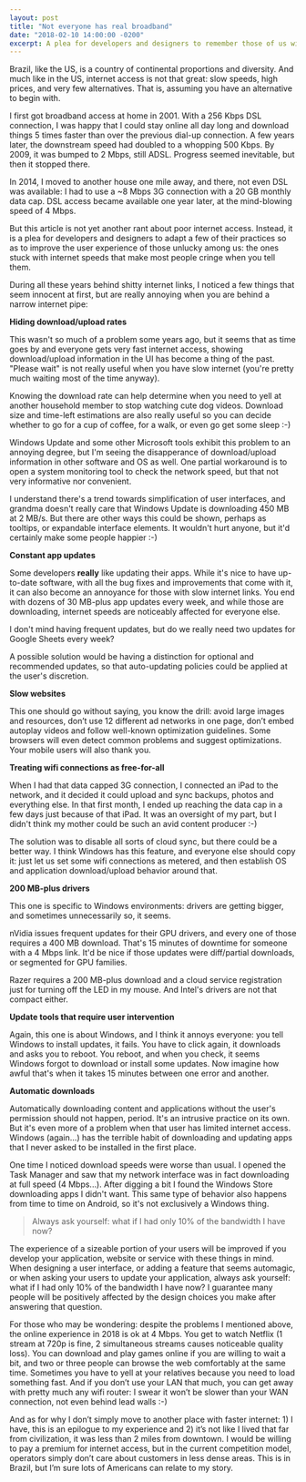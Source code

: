 ```yaml
---
layout: post
title: "Not everyone has real broadband"
date: "2018-02-10 14:00:00 -0200"
excerpt: A plea for developers and designers to remember those of us with cringeworthy internet speeds.
---
```


Brazil, like the US, is a country of continental proportions and diversity. And much like in the US, internet access is not that great: slow speeds, high prices, and very few alternatives. That is, assuming you have an alternative to begin with.

I first got broadband access at home in 2001. With a 256 Kbps DSL connection, I was happy that I could stay online all day long and download things 5 times faster than over the previous dial-up connection. A few years later, the downstream speed had doubled to a whopping 500 Kbps. By 2009, it was bumped to 2 Mbps, still ADSL. Progress seemed inevitable, but then it stopped there.

In 2014, I moved to another house one mile away, and there, not even DSL was available: I had to use a ~8 Mbps 3G connection with a 20 GB monthly data cap. DSL access became available one year later, at the mind-blowing speed of 4 Mbps.

But this article is not yet another rant about poor internet access. Instead, it is a plea for developers and designers to adapt a few of their practices so as to improve the user experience of those unlucky among us: the ones stuck with internet speeds that make most people cringe when you tell them.

During all these years behind shitty internet links, I noticed a few things that seem innocent at first, but are really annoying when you are behind a narrow internet pipe:

**Hiding download/upload rates**

This wasn't so much of a problem some years ago, but it seems that as time goes by and everyone gets very fast internet access, showing download/upload information in the UI has become a thing of the past. "Please wait" is not really useful when you have slow internet (you're pretty much waiting most of the time anyway).

Knowing the download rate can help determine when you need to yell at another household member to stop watching cute dog videos. Download size and time-left estimations are also really useful so you can decide whether to go for a cup of coffee, for a walk, or even go get some sleep :-)

Windows Update and some other Microsoft tools exhibit this problem to an annoying degree, but I'm seeing the disapperance of download/upload information in other software and OS as well. One partial workaround is to open a system monitoring tool to check the network speed, but that not very informative nor convenient.

I understand there's a trend towards simplification of user interfaces, and grandma doesn't really care that Windows Update is downloading 450 MB at 2 MB/s. But there are other ways this could be shown, perhaps as tooltips, or expandable interface elements. It wouldn't hurt anyone, but it'd certainly make some people happier :-)

**Constant app updates**

Some developers **really** like updating their apps. While it's nice to have up-to-date software, with all the bug fixes and improvements that come with it, it can also become an annoyance for those with slow internet links. You end with dozens of 30 MB-plus app updates every week, and while those are downloading, internet speeds are noticeably affected for everyone else.

I don't mind having frequent updates, but do we really need two updates for Google Sheets every week?

A possible solution would be having a distinction for optional and recommended updates, so that auto-updating policies could be applied at the user's discretion.

**Slow websites**

This one should go without saying, you know the drill: avoid large images and resources, don’t use 12 different ad networks in one page, don’t embed autoplay videos and follow well-known optimization guidelines. Some browsers will even detect common problems and suggest optimizations. Your mobile users will also thank you.

**Treating wifi connections as free-for-all**

When I had that data capped 3G connection, I connected an iPad to the network, and it decided it could upload and sync backups, photos and everything else. In that first month, I ended up reaching the data cap in a few days just because of that iPad. It was an oversight of my part, but I didn't think my mother could be such an avid content producer :-)

The solution was to disable all sorts of cloud sync, but there could be a better way. I think Windows has this feature, and everyone else should copy it: just let us set some wifi connections as metered, and then establish OS and application download/upload behavior around that.

**200 MB-plus drivers**

This one is specific to Windows environments: drivers are getting bigger, and sometimes unnecessarily so, it seems.

nVidia issues frequent updates for their GPU drivers, and every one of those requires a 400 MB download. That's 15 minutes of downtime for someone with a 4 Mbps link. It'd be nice if those updates were diff/partial downloads, or segmented for GPU families.

Razer requires a 200 MB-plus download and a cloud service registration just for turning off the LED in my mouse. And Intel's drivers are not that compact either.

**Update tools that require user intervention**

Again, this one is about Windows, and I think it annoys everyone: you tell Windows to install updates, it fails. You have to click again, it downloads and asks you to reboot. You reboot, and when you check, it seems Windows forgot to download or install some updates. Now imagine how awful that's when it takes 15 minutes between one error and another.

**Automatic downloads**

Automatically downloading content and applications without the user's permission should not happen, period. It's an intrusive practice on its own. But it's even more of a problem when that user has limited internet access. Windows (again...) has the terrible habit of downloading and updating apps that I never asked to be installed in the first place.

One time I noticed download speeds were worse than usual. I opened the Task Manager and saw that my network interface was in fact downloading at full speed (4 Mbps...). After digging a bit I found the Windows Store downloading apps I didn't want. This same type of behavior also happens from time to time on Android, so it's not exclusively a Windows thing.

> Always ask yourself: what if I had only 10% of the bandwidth I have now?

The experience of a sizeable portion of your users will be improved if you develop your application, website or service with these things in mind. When designing a user interface, or adding a feature that seems automagic, or when asking your users to update your application, always ask yourself: what if I had only 10% of the bandwidth I have now? I guarantee many people will be positively affected by the design choices you make after answering that question.

For those who may be wondering: despite the problems I mentioned above, the online experience in 2018 is ok at 4 Mbps. You get to watch Netflix (1 stream at 720p is fine, 2 simultaneous streams causes noticeable quality loss). You can download and play games online if you are willing to wait a bit, and two or three people can browse the web comfortably at the same time. Sometimes you have to yell at your relatives because you need to load something fast. And if you don’t use your LAN that much, you can get away with pretty much any wifi router: I swear it won’t be slower than your WAN connection, not even behind lead walls :-)

And as for why I don’t simply move to another place with faster internet: 1) I have, this is an epilogue to my experience and 2) it’s not like I lived that far from civilization, it was less than 2 miles from downtown. I would be willing to pay a premium for internet access, but in the current competition model, operators simply don’t care about customers in less dense areas. This is in Brazil, but I’m sure lots of Americans can relate to my story.
